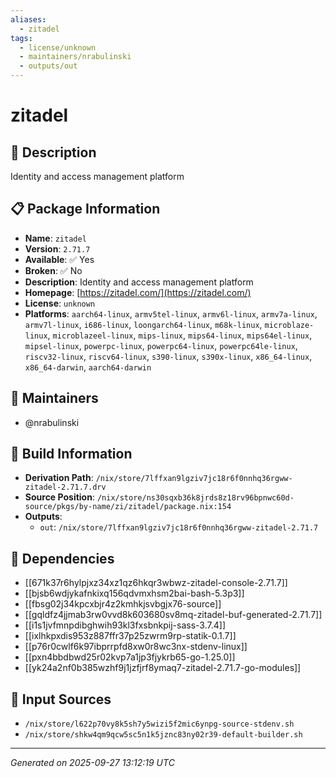 ```yaml
---
aliases:
  - zitadel
tags:
  - license/unknown
  - maintainers/nrabulinski
  - outputs/out
---
```


# zitadel

## 📝 Description

Identity and access management platform

## 📋 Package Information

- **Name**: `zitadel`
- **Version**: `2.71.7`
- **Available**: ✅ Yes
- **Broken**: ✅ No
- **Description**: Identity and access management platform
- **Homepage**: [https://zitadel.com/](https://zitadel.com/)
- **License**: `unknown`
- **Platforms**: `aarch64-linux`, `armv5tel-linux`, `armv6l-linux`, `armv7a-linux`, `armv7l-linux`, `i686-linux`, `loongarch64-linux`, `m68k-linux`, `microblaze-linux`, `microblazeel-linux`, `mips-linux`, `mips64-linux`, `mips64el-linux`, `mipsel-linux`, `powerpc-linux`, `powerpc64-linux`, `powerpc64le-linux`, `riscv32-linux`, `riscv64-linux`, `s390-linux`, `s390x-linux`, `x86_64-linux`, `x86_64-darwin`, `aarch64-darwin`
## 👥 Maintainers

- @nrabulinski


## 🔧 Build Information

- **Derivation Path**: `/nix/store/7lffxan9lgziv7jc18r6f0nnhq36rgww-zitadel-2.71.7.drv`
- **Source Position**: `/nix/store/ns30sqxb36k8jrds8z18rv96bpnwc60d-source/pkgs/by-name/zi/zitadel/package.nix:154`
- **Outputs**:
  - `out`:  `/nix/store/7lffxan9lgziv7jc18r6f0nnhq36rgww-zitadel-2.71.7`

## 🔗 Dependencies

- [[671k37r6hylpjxz34xz1qz6hkqr3wbwz-zitadel-console-2.71.7]]
- [[bjsb6wdjykafnkixq156qdvmxhsm2bai-bash-5.3p3]]
- [[fbsg02j34kpcxbjr4z2kmhkjsvbgjx76-source]]
- [[gqldfz4jjmab3rw0vvd8k603680sv8mq-zitadel-buf-generated-2.71.7]]
- [[i1s1jvfmnpdibghwih93kl3fxsbnkpij-sass-3.7.4]]
- [[ixlhkpxdis953z887ffr37p25zwrm9rp-statik-0.1.7]]
- [[p76r0cwlf6k97ibprrpfd8xw0r8wc3nx-stdenv-linux]]
- [[pxn4bbdbwd25r02kvp7a1jp3fjykrb65-go-1.25.0]]
- [[yk24a2nf0b385wzhf9j1jzfjrf8ymaq7-zitadel-2.71.7-go-modules]]

## 📁 Input Sources

- `/nix/store/l622p70vy8k5sh7y5wizi5f2mic6ynpg-source-stdenv.sh`
- `/nix/store/shkw4qm9qcw5sc5n1k5jznc83ny02r39-default-builder.sh`

---
*Generated on 2025-09-27 13:12:19 UTC*
